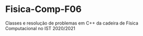 # Fisica-Comp-F06
Classes e resolução de problemas em C++ da cadeira de Física Computacional no IST 2020/2021
